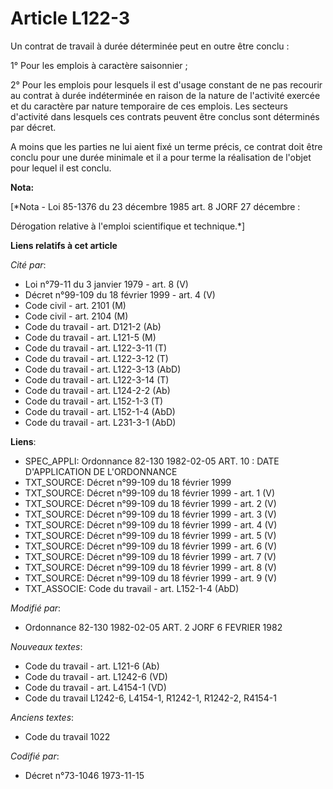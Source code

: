 # Article L122-3

Un contrat de travail à durée déterminée peut en outre être conclu :

1° Pour les emplois à caractère saisonnier ;

2° Pour les emplois pour lesquels il est d'usage constant de ne pas recourir au contrat à durée indéterminée en raison de la
nature de l'activité exercée et du caractère par nature temporaire de ces emplois. Les secteurs d'activité dans lesquels ces
contrats peuvent être conclus sont déterminés par décret.

A moins que les parties ne lui aient fixé un terme précis, ce contrat doit être conclu pour une durée minimale et il a pour
terme la réalisation de l'objet pour lequel il est conclu.

**Nota:**

[*Nota - Loi 85-1376 du 23 décembre 1985 art. 8 JORF 27 décembre :

Dérogation relative à l'emploi scientifique et technique.*]

**Liens relatifs à cet article**

_Cité par_:

  - Loi n°79-11 du 3 janvier 1979 - art. 8 (V)
  - Décret n°99-109 du 18 février 1999 - art. 4 (V)
  - Code civil - art. 2101 (M)
  - Code civil - art. 2104 (M)
  - Code du travail - art. D121-2 (Ab)
  - Code du travail - art. L121-5 (M)
  - Code du travail - art. L122-3-11 (T)
  - Code du travail - art. L122-3-12 (T)
  - Code du travail - art. L122-3-13 (AbD)
  - Code du travail - art. L122-3-14 (T)
  - Code du travail - art. L124-2-2 (Ab)
  - Code du travail - art. L152-1-3 (T)
  - Code du travail - art. L152-1-4 (AbD)
  - Code du travail - art. L231-3-1 (AbD)

**Liens**:

  - SPEC_APPLI: Ordonnance 82-130 1982-02-05 ART. 10 : DATE D'APPLICATION DE L'ORDONNANCE
  - TXT_SOURCE: Décret n°99-109 du 18 février 1999
  - TXT_SOURCE: Décret n°99-109 du 18 février 1999 - art. 1 (V)
  - TXT_SOURCE: Décret n°99-109 du 18 février 1999 - art. 2 (V)
  - TXT_SOURCE: Décret n°99-109 du 18 février 1999 - art. 3 (V)
  - TXT_SOURCE: Décret n°99-109 du 18 février 1999 - art. 4 (V)
  - TXT_SOURCE: Décret n°99-109 du 18 février 1999 - art. 5 (V)
  - TXT_SOURCE: Décret n°99-109 du 18 février 1999 - art. 6 (V)
  - TXT_SOURCE: Décret n°99-109 du 18 février 1999 - art. 7 (V)
  - TXT_SOURCE: Décret n°99-109 du 18 février 1999 - art. 8 (V)
  - TXT_SOURCE: Décret n°99-109 du 18 février 1999 - art. 9 (V)
  - TXT_ASSOCIE: Code du travail - art. L152-1-4 (AbD)

_Modifié par_:

  - Ordonnance 82-130 1982-02-05 ART. 2 JORF 6 FEVRIER 1982

_Nouveaux textes_:

  - Code du travail - art. L121-6 (Ab)
  - Code du travail - art. L1242-6 (VD)
  - Code du travail - art. L4154-1 (VD)
  - Code du travail L1242-6, L4154-1, R1242-1, R1242-2, R4154-1

_Anciens textes_:

  - Code du travail 1022

_Codifié par_:

  - Décret n°73-1046 1973-11-15
